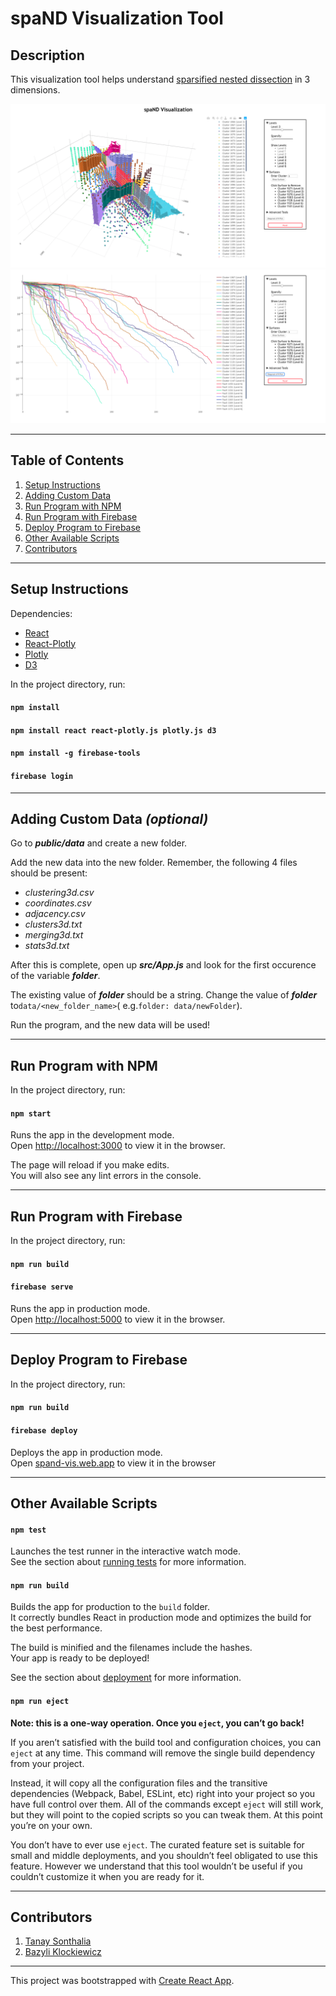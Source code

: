 # spaND Visualization Tool

## Description

This visualization tool helps understand [sparsified nested dissection](https://arxiv.org/abs/1901.02971) in 3 dimensions.

![Scatter Plot Image](images/scatterplot.png)
![Line Plot Image](images/lineplot.png)

***

## Table of Contents

1. [Setup Instructions](#setup-instructions)
2. [Adding Custom Data](#custom-data)
3. [Run Program with NPM](#run-npm)
4. [Run Program with Firebase](#run-firebase)
5. [Deploy Program to Firebase](#deploy-firebase)
6. [Other Available Scripts](#other)
7. [Contributors](#contributors)

***

## <a name="setup-instructions"></a>Setup Instructions

Dependencies:
* [React](https://github.com/facebook/react)
* [React-Plotly](https://github.com/plotly/react-plotly.js/)
* [Plotly](https://github.com/plotly/plotly.js/)
* [D3](https://github.com/d3/d3)

In the project directory, run:

#### `npm install`
#### `npm install react react-plotly.js plotly.js d3`
#### `npm install -g firebase-tools`
#### `firebase login`


***

## <a name="custom-data"></a>Adding Custom Data _(optional)_

Go to _**public/data**_ and create a new folder.

Add the new data into the new folder. Remember, the following 4 files should be present:
* _clustering3d.csv_
* _coordinates.csv_
* _adjacency.csv_
* _clusters3d.txt_
* _merging3d.txt_
* _stats3d.txt_

After this is complete, open up _**src/App.js**_ and look for the first occurence of the variable _**folder**_.

The existing value of _**folder**_ should be a string. Change the value of _**folder**_ to`data/<new_folder_name>`( e.g.`folder: data/newFolder`).

Run the program, and the new data will be used!

***

## <a name="run-npm"></a>Run Program with NPM

In the project directory, run:

#### `npm start`

Runs the app in the development mode.<br>
Open [http://localhost:3000](http://localhost:3000) to view it in the browser.

The page will reload if you make edits.<br>
You will also see any lint errors in the console.

***

## <a name="run-firebase"></a>Run Program with Firebase

In the project directory, run:

#### `npm run build`
#### `firebase serve`

Runs the app in production mode.<br>
Open [http://localhost:5000](http://localhost:5000) to view it in the browser.

***

## <a name="deploy-firebase"></a>Deploy Program to Firebase

In the project directory, run:

#### `npm run build`
#### `firebase deploy`

Deploys the app in production mode.<br>
Open [spand-vis.web.app](spand-vis.web.app) to view it in the browser

***

## <a name="other"></a>Other Available Scripts

#### `npm test`

Launches the test runner in the interactive watch mode.<br>
See the section about [running tests](https://facebook.github.io/create-react-app/docs/running-tests) for more information.

#### `npm run build`

Builds the app for production to the `build` folder.<br>
It correctly bundles React in production mode and optimizes the build for the best performance.

The build is minified and the filenames include the hashes.<br>
Your app is ready to be deployed!

See the section about [deployment](https://facebook.github.io/create-react-app/docs/deployment) for more information.

#### `npm run eject`

**Note: this is a one-way operation. Once you `eject`, you can’t go back!**

If you aren’t satisfied with the build tool and configuration choices, you can `eject` at any time. This command will remove the single build dependency from your project.

Instead, it will copy all the configuration files and the transitive dependencies (Webpack, Babel, ESLint, etc) right into your project so you have full control over them. All of the commands except `eject` will still work, but they will point to the copied scripts so you can tweak them. At this point you’re on your own.

You don’t have to ever use `eject`. The curated feature set is suitable for small and middle deployments, and you shouldn’t feel obligated to use this feature. However we understand that this tool wouldn’t be useful if you couldn’t customize it when you are ready for it.

***

## <a name="contributors"></a>Contributors
1. [Tanay Sonthalia](https://github.com/tsonthalia)
2. [Bazyli Klockiewicz](https://github.com/buzzlumberjack)

***

This project was bootstrapped with [Create React App](https://github.com/facebook/create-react-app").
